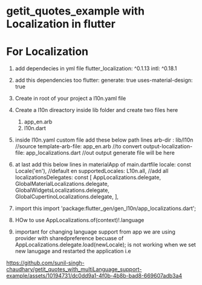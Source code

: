 # getit_quotes_example with Localization in flutter


# For Localization
 1. add dependecies in yml file 
       flutter_localization: ^0.1.13
       intl: ^0.18.1  
 2. add this dependencies too
       flutter:
     generate: true
     uses-material-design: true

  3. Create in root of your project a l10n.yaml file
  4. Create a l10n direactory inside lib folder
     and create two files here
     1. app_en.arb
     2. l10n.dart

  5. inside l10n.yaml custom file add these below path lines
     arb-dir : lib/l10n    //source
     template-arb-file: app_en.arb    //to convert
     output-localization-file: app_localizations.dart    //out output generate file will be here 

  6. at last add this below lines in materialApp of main.dartfile 
           locale: const Locale('en'), //default en
      supportedLocales: L10n.all, //add all
      localizationsDelegates: const [
        AppLocalizations.delegate,
        GlobalMaterialLocalizations.delegate,
        GlobalWidgetsLocalizations.delegate,
        GlobalCupertinoLocalizations.delegate,
      ],
   
   7. import this
      import 'package:flutter_gen/gen_l10n/app_localizations.dart';

   8. HOw to use
      AppLocalizations.of(context)!.language
   
   9. important for changing language support from app we are using provider with sharedpreference
      becuase of   AppLocalizations.delegate.load(newLocale); is not working when we set new lanugage and restarted the application i.e





https://github.com/sunil-singh-chaudhary/getit_quotes_with_multiLanguage_support-example/assets/10194731/dc0dd9a1-4f0b-4b8b-bad8-669607adb3a4



      
